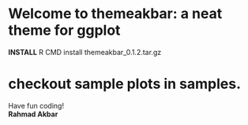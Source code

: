 # Welcome to themeakbar: a neat theme for ggplot

**INSTALL**
R CMD install themeakbar_0.1.2.tar.gz

# checkout sample plots in samples.

Have fun coding!\
**Rahmad Akbar**

